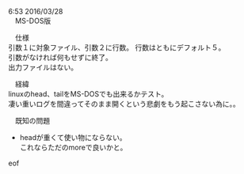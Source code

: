 6:53 2016/03/28  
　MS-DOS版  

　仕様  
引数１に対象ファイル、引数２に行数。
行数はともにデフォルト５。  
引数がなければ何もせずに終了。  
出力ファイルはない。  

　経緯  
linuxのhead、tailをMS-DOSでも出来るかテスト。  
凄い重いログを間違ってそのまま開くという悲劇をもう起こさない為に。。  

　既知の問題  
* headが重くて使い物にならない。  
これならただのmoreで良いかと。  

eof  
